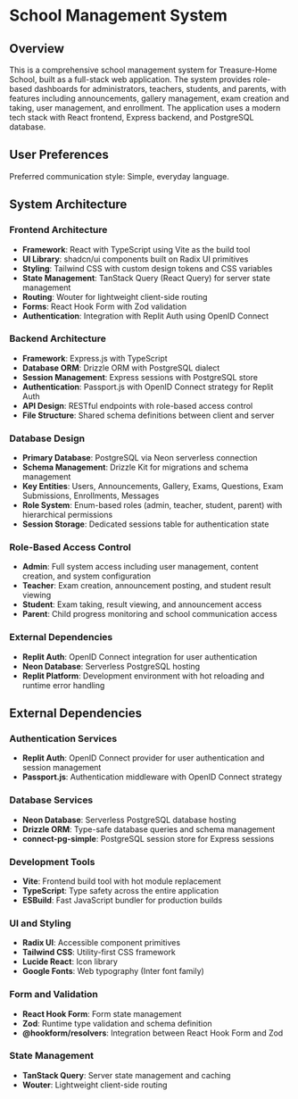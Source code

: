 # School Management System

## Overview

This is a comprehensive school management system for Treasure-Home School, built as a full-stack web application. The system provides role-based dashboards for administrators, teachers, students, and parents, with features including announcements, gallery management, exam creation and taking, user management, and enrollment. The application uses a modern tech stack with React frontend, Express backend, and PostgreSQL database.

## User Preferences

Preferred communication style: Simple, everyday language.

## System Architecture

### Frontend Architecture
- **Framework**: React with TypeScript using Vite as the build tool
- **UI Library**: shadcn/ui components built on Radix UI primitives
- **Styling**: Tailwind CSS with custom design tokens and CSS variables
- **State Management**: TanStack Query (React Query) for server state management
- **Routing**: Wouter for lightweight client-side routing
- **Forms**: React Hook Form with Zod validation
- **Authentication**: Integration with Replit Auth using OpenID Connect

### Backend Architecture
- **Framework**: Express.js with TypeScript
- **Database ORM**: Drizzle ORM with PostgreSQL dialect
- **Session Management**: Express sessions with PostgreSQL store
- **Authentication**: Passport.js with OpenID Connect strategy for Replit Auth
- **API Design**: RESTful endpoints with role-based access control
- **File Structure**: Shared schema definitions between client and server

### Database Design
- **Primary Database**: PostgreSQL via Neon serverless connection
- **Schema Management**: Drizzle Kit for migrations and schema management
- **Key Entities**: Users, Announcements, Gallery, Exams, Questions, Exam Submissions, Enrollments, Messages
- **Role System**: Enum-based roles (admin, teacher, student, parent) with hierarchical permissions
- **Session Storage**: Dedicated sessions table for authentication state

### Role-Based Access Control
- **Admin**: Full system access including user management, content creation, and system configuration
- **Teacher**: Exam creation, announcement posting, and student result viewing
- **Student**: Exam taking, result viewing, and announcement access
- **Parent**: Child progress monitoring and school communication access

### External Dependencies
- **Replit Auth**: OpenID Connect integration for user authentication
- **Neon Database**: Serverless PostgreSQL hosting
- **Replit Platform**: Development environment with hot reloading and runtime error handling

## External Dependencies

### Authentication Services
- **Replit Auth**: OpenID Connect provider for user authentication and session management
- **Passport.js**: Authentication middleware with OpenID Connect strategy

### Database Services
- **Neon Database**: Serverless PostgreSQL database hosting
- **Drizzle ORM**: Type-safe database queries and schema management
- **connect-pg-simple**: PostgreSQL session store for Express sessions

### Development Tools
- **Vite**: Frontend build tool with hot module replacement
- **TypeScript**: Type safety across the entire application
- **ESBuild**: Fast JavaScript bundler for production builds

### UI and Styling
- **Radix UI**: Accessible component primitives
- **Tailwind CSS**: Utility-first CSS framework
- **Lucide React**: Icon library
- **Google Fonts**: Web typography (Inter font family)

### Form and Validation
- **React Hook Form**: Form state management
- **Zod**: Runtime type validation and schema definition
- **@hookform/resolvers**: Integration between React Hook Form and Zod

### State Management
- **TanStack Query**: Server state management and caching
- **Wouter**: Lightweight client-side routing